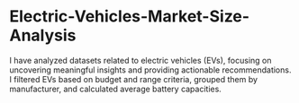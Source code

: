 # Electric-Vehicles-Market-Size-Analysis
I have analyzed datasets related to electric vehicles (EVs), focusing on uncovering meaningful insights and providing actionable recommendations. I filtered EVs based on budget and range criteria, grouped them by manufacturer, and calculated average battery capacities. 
